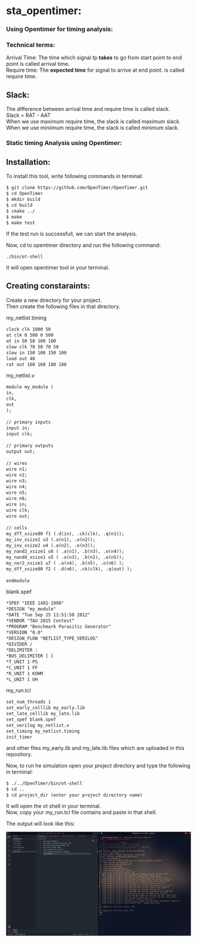 # sta_opentimer:
### Using Opentimer for timing analysis:


### Technical terms:

Arrival Time: The time which signal tp <b>takes</b> to go from start point to end point is called arrival time.<br>
Require time: The <b>expected time</b> for signal to arrive at end point. is called require time.<br>

## Slack:

The difference between arrival time and require time is called slack.<br>
Slack = RAT - AAT<br>
When we use maximum require time, the slack is called maximum slack.<br>
When we use miniimum require time, the slack is called minimum slack.<br>



### Static timing Analysis using Opentimer:

## Installation:<br>

To install this tool, write following commands in terminal:
```
$ git clone https://github.com/OpenTimer/OpenTimer.git
$ cd OpenTimer
$ mkdir build
$ cd build
$ cmake ../
$ make 
$ make test

```
If the test run is successfull, we can start the analysis.<br>

Now, cd to opentimer directory and run the following command:
```
./bin/ot-shell
```
It will open opentimer tool in your terminal.<br>

## Creating constaraints:

Create a new directory for your project.<br>
Then create the following files in that directory.<br>

my_netlist.timing<br>
```
clock clk 1000 50
at clk 0 500 0 500
at in 50 50 100 100
slew clk 70 50 70 50
slew in 150 100 150 100
load out 40
rat out 160 160 180 180
```
my_netlist.v<br>
```
module my_module (
in,
clk,
out
);

// primary inputs
input in;
input clk;

// primary outputs
output out;

// wires
wire n1;
wire n2;
wire n3;
wire n4;
wire n5;
wire n6;
wire in;
wire clk;
wire out;

// cells
my_dff_xsize80 f1 (.d(in), .ck(clk), .q(n1));
my_inv_xsize1 u3 (.a(n1), .o(n2));
my_inv_xsize2 u4 (.a(n2), .o(n3));
my_nand2_xsize1 u6 ( .a(n1), .b(n3), .o(n4));
my_nand4_xsize1 u5 ( .a(n3), .b(n2), .o(n5));
my_nor2_xsize1 u7 ( .a(n4), .b(n5), .o(n6) );
my_dff_xsize80 f2 ( .d(n6), .ck(clk), .q(out) );

endmodule

```
blank.spef<br>
```
*SPEF "IEEE 1481-1998"
*DESIGN "my_module"
*DATE "Tue Sep 25 11:51:50 2012"
*VENDOR "TAU 2015 Contest"
*PROGRAM "Benchmark Parasitic Generator"
*VERSION "0.0"
*DESIGN_FLOW "NETLIST_TYPE_VERILOG"
*DIVIDER /
*DELIMITER :
*BUS_DELIMITER [ ]
*T_UNIT 1 PS
*C_UNIT 1 FF
*R_UNIT 1 KOHM
*L_UNIT 1 UH
```
my_run.tcl<br>
```
set_num_threads 1
set_early_celllib my_early.lib
set_late_celllib my_late.lib
set_spef blank.spef
set_verilog my_netlist.v
set_timing my_netlist.timing
init_timer
```
and other files my_early.lib and my_late.lib files which are uploaded in this repository.<br>

Now, to run he simulation
open your project directory and type the following in terminal:
```
$ ./../OpenTimer/bin/ot-shell
$ cd ..
$ cd project_dir (enter your project directory name) 
```
It will open the ot shell in your terminal.<br>
Now, copy your my_run.tcl file contains and paste in that shell.<br>

The output will look like this:
<p align="left">
  <img src="opentimer_run/ot_1.png">
</p>
